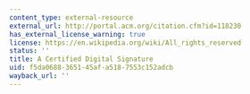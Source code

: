 ```yaml
---
content_type: external-resource
external_url: http://portal.acm.org/citation.cfm?id=118230
has_external_license_warning: true
license: https://en.wikipedia.org/wiki/All_rights_reserved
status: ''
title: A Certified Digital Signature
uid: f5da0688-3651-45af-a518-7553c152adcb
wayback_url: ''
---
```

